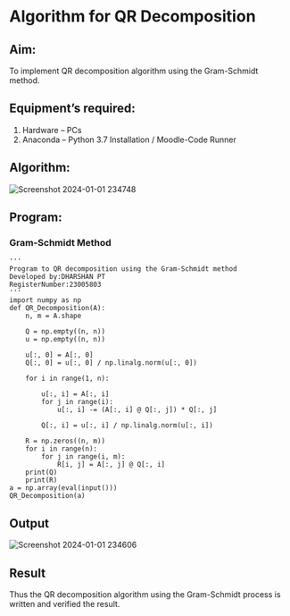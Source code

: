 # Algorithm for QR Decomposition
## Aim:
To implement QR decomposition algorithm using the Gram-Schmidt method.
## Equipment’s required:
1.	Hardware – PCs
2.	Anaconda – Python 3.7 Installation / Moodle-Code Runner
## Algorithm:
![Screenshot 2024-01-01 234748](https://github.com/dharshanpt/QRdecomposition/assets/138849376/9b2d62d6-a982-49a9-863e-1a92a91fbde9)

## Program:
### Gram-Schmidt Method
```
''' 
Program to QR decomposition using the Gram-Schmidt method
Developed by:DHARSHAN PT
RegisterNumber:23005803
'''
import numpy as np
def QR_Decomposition(A):
    n, m = A.shape
    
    Q = np.empty((n, n))
    u = np.empty((n, n))
    
    u[:, 0] = A[:, 0]
    Q[:, 0] = u[:, 0] / np.linalg.norm(u[:, 0])

    for i in range(1, n):
         
        u[:, i] = A[:, i]
        for j in range(i):
            u[:, i] -= (A[:, i] @ Q[:, j]) * Q[:, j]
            
        Q[:, i] = u[:, i] / np.linalg.norm(u[:, i])
        
    R = np.zeros((n, m))
    for i in range(n):
        for j in range(i, m):
            R[i, j] = A[:, j] @ Q[:, i]
    print(Q)
    print(R)
a = np.array(eval(input()))
QR_Decomposition(a)
```

## Output
![Screenshot 2024-01-01 234606](https://github.com/dharshanpt/QRdecomposition/assets/138849376/d816cfd6-9564-4756-a3e3-0a3d6cf07c66)

## Result
Thus the QR decomposition algorithm using the Gram-Schmidt process is written and verified the result.
